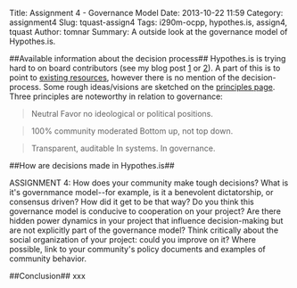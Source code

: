 Title: Assignment 4 - Governance Model
Date: 2013-10-22 11:59
Category: assignment4
Slug: tquast-assign4
Tags: i290m-ocpp, hypothes.is, assign4, tquast
Author: tomnar
Summary: A outside look at the governance model of Hypothes.is. 

##Available information about the decision process##
Hypothes.is is trying hard to on board contributors (see my blog post [1](/article/tquast-assign1.html) or [2](article/tquast-assign2.html)). A part of this is to point to [existing resources](http://hypothes.is/contribute/), however there is no  mention of the decision-process. Some rough ideas/visions are sketched on the [principles page](http://hypothes.is/principles/). Three principles are noteworthy in relation to governance:

> Neutral
> Favor no ideological or political positions.

> 100% community moderated
> Bottom up, not top down.

> Transparent, auditable
> In systems. In governance.

##How are decisions made in Hypothes.is##


ASSIGNMENT 4: How does your community make tough decisions? What is it's governmance model--for example, is it a benevolent dictatorship, or consensus driven? How did it get to be that way? Do you think this governance model is conducive to cooperation on your project? Are there hidden power dynamics in your project that influence decision-making but are not explicitly part of the governance model? Think critically about the social organization of your project: could you improve on it? Where possible, link to your community's policy documents and examples of community behavior.

##Conclusion##
xxx